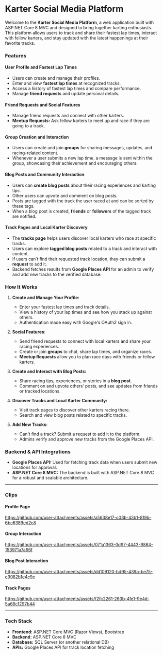 # Karter Social Media Platform

Welcome to the **Karter Social Media Platform**, a web application built with ASP.NET Core 8 MVC and designed to bring together karting enthusiasts. This platform allows users to track and share their fastest lap times, interact with fellow karters, and stay updated with the latest happenings at their favorite tracks.

### Features

#### **User Profile and Fastest Lap Times**
- Users can create and manage their profiles.
- Enter and view **fastest lap times** at recognized tracks.
- Access a history of fastest lap times and compare performance.
- Manage **friend requests** and update personal details.

#### **Friend Requests and Social Features**
- Manage friend requests and connect with other karters.
- **Meetup Requests:** Ask fellow karters to meet up and race if they are going to a track.
  
#### **Group Creation and Interaction**
- Users can create and join **groups** for sharing messages, updates, and racing-related content.
- Whenever a user submits a new lap time, a message is sent within the group, showcasing their achievement and encouraging others.

#### **Blog Posts and Community Interaction**
- Users can **create blog posts** about their racing experiences and karting tips.
- Other users can upvote and comment on blog posts.
- Posts are tagged with the track the user raced at and can be sorted by these tags.
- When a blog post is created, **friends** or **followers** of the tagged track are notified.

#### **Track Pages and Local Karter Discovery**
- The **tracks page** helps users discover local karters who race at specific tracks.
- Users can explore **tagged blog posts** related to a track and interact with content.
- If users can’t find their requested track location, they can submit a **request** to add it.
- Backend fetches results from **Google Places API** for an admin to verify and add new tracks to the verified database.

### How It Works

1. **Create and Manage Your Profile:**
   - Enter your fastest lap times and track details.
   - View a history of your lap times and see how you stack up against others.
   - Authentication made easy with Google's OAuth2 sign in. 

2. **Social Features:**
   - Send friend requests to connect with local karters and share your racing experiences.
   - Create or join **groups** to chat, share lap times, and organize races.
   - **Meetup Requests** allow you to plan race days with friends or fellow karters.

3. **Create and Interact with Blog Posts:**
   - Share racing tips, experiences, or stories in a **blog post**.
   - Comment on and upvote others' posts, and see updates from friends or tracked locations.

4. **Discover Tracks and Local Karter Community:**
   - Visit track pages to discover other karters racing there.
   - Search and view blog posts related to specific tracks.

5. **Add New Tracks:**
   - Can't find a track? Submit a request to add it to the platform.
   - Admins verify and approve new tracks from the Google Places API.

### Backend & API Integrations
- **Google Places API:** Used for fetching track data when users submit new locations for approval.
- **ASP.NET Core 8 MVC:** The backend is built with ASP.NET Core 8 MVC for a robust and scalable architecture.
  
---

### Clips

#### **Profile Page**
https://github.com/user-attachments/assets/a5638e17-c03b-43b1-8f9b-6bc6389ed2c8

#### **Group Interaction**
https://github.com/user-attachments/assets/071a1363-0d97-4443-9864-153971a7a96f

#### **Blog Post Interaction**
https://github.com/user-attachments/assets/dd109120-bd95-439a-be75-c9082b1e4c9e

#### **Track Pages**
https://github.com/user-attachments/assets/f2fc2261-263b-4fe1-9e4d-5a69c1297b44

---

### Tech Stack
- **Frontend:** ASP.NET Core MVC (Razor Views), Bootstrap
- **Backend:** ASP.NET Core 8 MVC
- **Database:** SQL Server (or another relational DB)
- **APIs:** Google Places API for track location fetching


